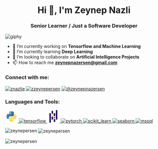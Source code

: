 <h1 align="center">Hi 👋, I'm Zeynep Nazli</h1>
<h3 align="center">Senior Learner / Just a Software Developer</h3>


![giphy](https://github.com/zeynepersen/zeynepersen/assets/79331212/0937deef-b184-4b5f-b4e4-23d441c90ae5.gif)

- 🔭 I’m currently working on **Tensorflow and Machine Learning**
- 🌱 I’m currently learning **Deep Learning**
- 👯 I’m looking to collaborate on **Artificial Intelligence Projects**
- 📫 How to reach me **zeynepnazersen@gmail.com**

<p align="left">
</p>

<h3 align="left">Connect with me:</h3>
<p align="left">
<a href="https://twitter.com/znazlie" target="blank"><img align="center" src="https://raw.githubusercontent.com/rahuldkjain/github-profile-readme-generator/master/src/images/icons/Social/twitter.svg" alt="znazlie" height="30" width="40" /></a>
<a href="https://instagram.com/zzeynepersen" target="blank"><img align="center" src="https://raw.githubusercontent.com/rahuldkjain/github-profile-readme-generator/master/src/images/icons/Social/instagram.svg" alt="zzeynepersen" height="30" width="40" /></a>
<a href="https://medium.com/@zeynepnazersen" target="blank"><img align="center" src="https://raw.githubusercontent.com/rahuldkjain/github-profile-readme-generator/master/src/images/icons/Social/medium.svg" alt="@zeynepnazersen" height="30" width="40" /></a>
</p>

<h3 align="left">Languages and Tools:</h3>
<p align="left"></a> <a href="https://www.python.org" target="_blank" rel="noreferrer"> <img src="https://raw.githubusercontent.com/devicons/devicon/master/icons/python/python-original.svg" alt="python" width="40" height="40"/> </a><a href="https://www.tensorflow.org" target="_blank" rel="noreferrer"> <img src="https://www.vectorlogo.zone/logos/tensorflow/tensorflow-icon.svg" alt="tensorflow" width="40" height="40"/> </a> <a href="https://pandas.pydata.org/" target="_blank" rel="noreferrer"> <img src="https://raw.githubusercontent.com/devicons/devicon/2ae2a900d2f041da66e950e4d48052658d850630/icons/pandas/pandas-original.svg" alt="pandas" width="40" height="40"/> </a>  <a href="https://pytorch.org/" target="_blank" rel="noreferrer"> <img src="https://www.vectorlogo.zone/logos/pytorch/pytorch-icon.svg" alt="pytorch" width="40" height="40"/> </a> <a href="https://scikit-learn.org/" target="_blank" rel="noreferrer"> <img src="https://upload.wikimedia.org/wikipedia/commons/0/05/Scikit_learn_logo_small.svg" alt="scikit_learn" width="40" height="40"/> </a> <a href="https://seaborn.pydata.org/" target="_blank" rel="noreferrer"> <img src="https://seaborn.pydata.org/_images/logo-mark-lightbg.svg" alt="seaborn" width="40" height="40"/><a href="https://www.microsoft.com/en-us/sql-server" target="_blank" rel="noreferrer"> <img src="https://www.svgrepo.com/show/303229/microsoft-sql-server-logo.svg" alt="mssql" width="40" height="40"/> </a> </p>

<p><img align="left" src="https://github-readme-stats.vercel.app/api/top-langs?username=zeynepersen&show_icons=true&locale=en&layout=compact" alt="zeynepersen" /></p>

<p>&nbsp;<img align="center" src="https://github-readme-stats.vercel.app/api?username=zeynepersen&show_icons=true&locale=en" alt="zeynepersen" /></p>

<p><img align="center" src="https://github-readme-streak-stats.herokuapp.com/?user=zeynepersen&" alt="zeynepersen" /></p>
